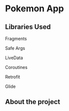 
# Pokemon App




## Libraries Used
Fragments

Safe Args

LiveData

Coroutines

Retrofit

Glide
## About the project
